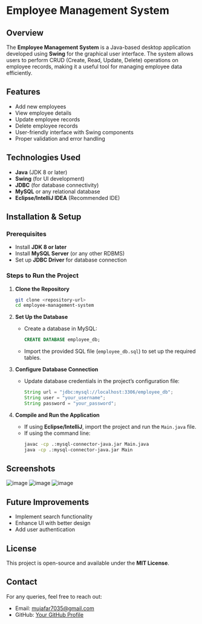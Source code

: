 # Employee Management System

## Overview
The **Employee Management System** is a Java-based desktop application developed using **Swing** for the graphical user interface. The system allows users to perform CRUD (Create, Read, Update, Delete) operations on employee records, making it a useful tool for managing employee data efficiently.

## Features
- Add new employees
- View employee details
- Update employee records
- Delete employee records
- User-friendly interface with Swing components
- Proper validation and error handling

## Technologies Used
- **Java** (JDK 8 or later)
- **Swing** (for UI development)
- **JDBC** (for database connectivity)
- **MySQL** or any relational database
- **Eclipse/IntelliJ IDEA** (Recommended IDE)

## Installation & Setup
### Prerequisites
- Install **JDK 8 or later**
- Install **MySQL Server** (or any other RDBMS)
- Set up **JDBC Driver** for database connection

### Steps to Run the Project
1. **Clone the Repository**
   ```sh
   git clone <repository-url>
   cd employee-management-system
   ```

2. **Set Up the Database**
   - Create a database in MySQL:
     ```sql
     CREATE DATABASE employee_db;
     ```
   - Import the provided SQL file (`employee_db.sql`) to set up the required tables.

3. **Configure Database Connection**
   - Update database credentials in the project’s configuration file:
     ```java
     String url = "jdbc:mysql://localhost:3306/employee_db";
     String user = "your_username";
     String password = "your_password";
     ```

4. **Compile and Run the Application**
   - If using **Eclipse/IntelliJ**, import the project and run the `Main.java` file.
   - If using the command line:
     ```sh
     javac -cp .:mysql-connector-java.jar Main.java
     java -cp .:mysql-connector-java.jar Main
     ```

## Screenshots
![image](https://github.com/user-attachments/assets/b1078669-6ba3-499b-8866-09010442cc3b)
![image](https://github.com/user-attachments/assets/a2ac8787-08ee-4d12-a92f-0661a9ad9d84)
![image](https://github.com/user-attachments/assets/0eccfae9-14e2-4ad2-9b9e-b621bc20489f)


## Future Improvements
- Implement search functionality
- Enhance UI with better design
- Add user authentication

## License
This project is open-source and available under the **MIT License**.

## Contact
For any queries, feel free to reach out:
- Email: mujafar7035@gmail.com
- GitHub: [Your GitHub Profile](https://github.com/Mujafar23)

